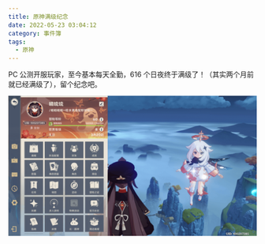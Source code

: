 ```yaml
---
title: 原神满级纪念
date: 2022-05-23 03:04:12
category: 事件簿
tags:
  - 原神
---
```


PC 公测开服玩家，至今基本每天全勤，616 个日夜终于满级了！（其实两个月前就已经满级了），留个纪念吧。

![满级纪念](/IMAGES/2022/原神满级纪念/1.png)
